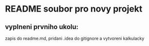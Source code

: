 # README soubor pro novy projekt
## vyplneni prvniho ukolu:
zapis do readme.md,
pridani .idea do gitignore
a vytvoreni kalkulacky
